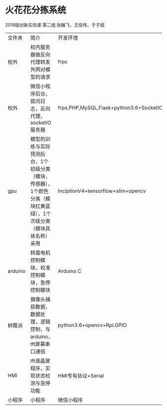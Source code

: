 # 火花花分拣系统
2016级创新实验课 第二组 张翰飞，王佳伟，于子斌   
<table>
    <tr>
        <td>文件夹</td>
        <td>简介</td>
        <td>开发环境</td>
    </tr>
    <tr>
        <td>校外</td>
        <td>校内服务器做反向代理转发外网对模型的请求</td>
        <td>frpc</td>
    </tr>
     <tr>
        <td>校外</td>
        <td>微信小程序后台，提问日志，反向代理，socketIO服务器</td>
        <td>frps,PHP,MySQL,Flask+python3.6+SocketIO</td>
    </tr>
     <tr>
        <td>gpu</td>
        <td>模型的训练与实际预测后台，1个初级分类（模块，传感器），1个颜色分类（模块红黄蓝绿），1个次级分类（模块具体名称） 采用</td>
        <td>InciptionV4+tensorflow+slim+opencv</td>
    </tr>
     <tr>
        <td>arduino</td>
        <td>转盘电机控制模块，校准控制模块，急停控制模块</td>
        <td>Arduino C</td>
    </tr>
    <tr>
        <td>树莓派</td>
        <td>摄像头捕获数据，数据处理，逻辑控制，与arduino，tft屏幕串口通信</td>
        <td>python3.6+opencv+Rpi.GPIO</td>
    </tr>
    <tr>
        <td>HMI</td>
        <td>tft液晶屏程序，实现状态检测与急停功能</td>
        <td>HMI专有协议+Serial</td>
    </tr>    
    <tr>
        <td>小程序</td>
        <td>小程序</td>
        <td>微信小程序</td>
    </tr>    
</table>
